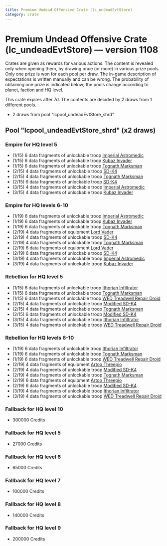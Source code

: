 ```yaml
---
title: Premium Undead Offensive Crate (lc_undeadEvtStore)
category: crate
---
```


# Premium Undead Offensive Crate (lc_undeadEvtStore) — version 1108

Crates are given as rewards for various actions. The content is revealed only when opening them, by drawing once (or more) in various prize pools. Only one prize is won for each pool per draw. The in-game description of expectations is written manually and can be wrong. The probability of obtaining one prize is indicated below; the pools change according to planet, faction and HQ level.

This crate expires after 7d. The contents are decided by 2 draws from 1 different pools.
  * 2 draws from pool "lcpool_undeadEvtStore_shrd"

## Pool "lcpool_undeadEvtStore_shrd" (x2 draws)

### Empire for HQ level 5

  * (1/15) 6 data fragments of unlockable troop [Imperial Astromedic](R5Medic)
  * (1/15) 6 data fragments of unlockable troop [Kubaz Invader](KubazInvader)
  * (1/15) 6 data fragments of unlockable troop [Tognath Marksman](EmpireTognath)
  * (2/15) 4 data fragments of unlockable troop [SD-K4](HeroEmpireSpiderDroid)
  * (2/15) 4 data fragments of unlockable troop [Tognath Marksman](EmpireTognath)
  * (2/15) 6 data fragments of unlockable troop [SD-K4](HeroEmpireSpiderDroid)
  * (3/15) 4 data fragments of unlockable troop [Imperial Astromedic](R5Medic)
  * (3/15) 4 data fragments of unlockable troop [Kubaz Invader](KubazInvader)

### Empire for HQ levels 6-10

  * (1/19) 6 data fragments of unlockable troop [Imperial Astromedic](R5Medic)
  * (1/19) 6 data fragments of unlockable troop [Kubaz Invader](KubazInvader)
  * (1/19) 6 data fragments of unlockable troop [Tognath Marksman](EmpireTognath)
  * (2/19) 4 data fragments of equipment [Lord Vader](eqpEmpireLordVader)
  * (2/19) 4 data fragments of unlockable troop [SD-K4](HeroEmpireSpiderDroid)
  * (2/19) 4 data fragments of unlockable troop [Tognath Marksman](EmpireTognath)
  * (2/19) 6 data fragments of equipment [Lord Vader](eqpEmpireLordVader)
  * (2/19) 6 data fragments of unlockable troop [SD-K4](HeroEmpireSpiderDroid)
  * (3/19) 4 data fragments of unlockable troop [Imperial Astromedic](R5Medic)
  * (3/19) 4 data fragments of unlockable troop [Kubaz Invader](KubazInvader)

### Rebellion for HQ level 5

  * (1/15) 6 data fragments of unlockable troop [Ithorian Infiltrator](IthorianInfiltrator)
  * (1/15) 6 data fragments of unlockable troop [Tognath Marksman](RebelTognath)
  * (1/15) 6 data fragments of unlockable troop [WED Treadwell Repair Droid](Treadwell)
  * (2/15) 4 data fragments of unlockable troop [Modified SD-K4](HeroRebelSpiderDroid)
  * (2/15) 4 data fragments of unlockable troop [Tognath Marksman](RebelTognath)
  * (2/15) 6 data fragments of unlockable troop [Modified SD-K4](HeroRebelSpiderDroid)
  * (3/15) 4 data fragments of unlockable troop [Ithorian Infiltrator](IthorianInfiltrator)
  * (3/15) 4 data fragments of unlockable troop [WED Treadwell Repair Droid](Treadwell)

### Rebellion for HQ levels 6-10

  * (1/19) 6 data fragments of unlockable troop [Ithorian Infiltrator](IthorianInfiltrator)
  * (1/19) 6 data fragments of unlockable troop [Tognath Marksman](RebelTognath)
  * (1/19) 6 data fragments of unlockable troop [WED Treadwell Repair Droid](Treadwell)
  * (2/19) 4 data fragments of equipment [Artoo  Threepio](eqpRebelArtoo)
  * (2/19) 4 data fragments of unlockable troop [Modified SD-K4](HeroRebelSpiderDroid)
  * (2/19) 4 data fragments of unlockable troop [Tognath Marksman](RebelTognath)
  * (2/19) 6 data fragments of equipment [Artoo  Threepio](eqpRebelArtoo)
  * (2/19) 6 data fragments of unlockable troop [Modified SD-K4](HeroRebelSpiderDroid)
  * (3/19) 4 data fragments of unlockable troop [Ithorian Infiltrator](IthorianInfiltrator)
  * (3/19) 4 data fragments of unlockable troop [WED Treadwell Repair Droid](Treadwell)

### Fallback for HQ level 10

  * 300000 Credits

### Fallback for HQ level 5

  * 27000 Credits

### Fallback for HQ level 6

  * 65000 Credits

### Fallback for HQ level 7

  * 100000 Credits

### Fallback for HQ level 8

  * 140000 Credits

### Fallback for HQ level 9

  * 200000 Credits